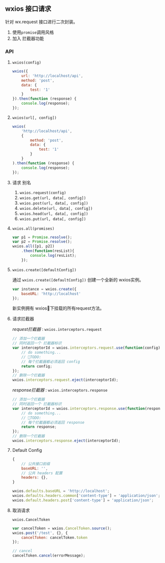 ## wxios 接口请求
针对 wx.request 接口进行二次封装。

1. 使用`promise`调用风格
2. 加入 拦截器功能

### API

1. `wxios(config)`
    ``` javascript
    wxios({
        url: 'http://localhost/api',
        method: 'post',
        data: {
            test: '1'
        }
    }).then(function (response) {
        console.log(response);
    });
    ```

2. `wxios(url[, config])`
    ``` javascript
    wxios(
        'http://localhost/api',
        {
            method: 'post',
            data: {
                test: '1'
            }
        }
    ).then(function (response) {
        console.log(response);
    });
    ```

3. 请求 别名

    1. `wxios.request(config)`
    2. `wxios.get(url, data[, config])`
    3. `wxios.post(url, data[, config])`
    4. `wxios.delete(url, data[, config])`
    5. `wxios.head(url, data[, config])`
    6. `wxios.put(url, data[, config])`

4. `wxios.all(promises)`
    ``` javascript
    var p1 = Promise.resolve();
    var p2 = Promise.resolve();
    wxios.all([p1, p2])
        .then(function(resList){
            console.log(resList);
        });
    ```

5. `wxios.create([defaultConfig])`

    通过 `wxios.create([defaultConfig])` 创建一个全新的 wxios实例。
    ```javascript
    var instance = wxios.create({
        baseURL: 'http://localhost'
    });
    ```
    新实例拥有 wxios下挂载的所有request方法。

6. 请求拦截器

    _request拦截器_ : `wxios.interceptors.request`

    ``` javascript
    // 添加一个拦截器
    // 同时返回一个 拦截器标识
    var interceptorId = wxios.interceptors.request.use(function(config) {
        // do something...
        // TODO:
        // 每个拦截器都必须返回 config
        return config;
    });
    // 删除一个拦截器
    wxios.interceptors.request.eject(interceptorId);
    ```

    _response拦截器_ : `wxios.interceptors.response`
    ``` javascript
    // 添加一个拦截器
    // 同时返回一个 拦截器标识
    var interceptorId = wxios.interceptors.response.use(function(response) {
        // do something...
        // TODO:
        // 每个拦截器都必须返回 response
        return response;
    });
    // 删除一个拦截器
    wxios.interceptors.response.eject(interceptorId);
    ```

7. Default Config

    ``` javascript
    {
        // 公共接口前缀
        baseURL: '',
        // 公共 headers 配置
        headers: {},
    }
    ```

    ``` javascript
    wxios.defaults.baseURL = 'http://localhost';
    wxios.defaults.headers.common['content-type'] = 'application/json';
    wxios.default.headers.post['content-type'] = 'application/json';
    ```

8. 取消请求

    `wxios.CancelToken`
    ``` js
    var cancelToken = wxios.CancelToken.source();
    wxios.post('/test', {}, {
        cancelToken: cancelToken.token
    });
    
    // cancel
    cancelToken.cancel(errorMessage);
    ```
